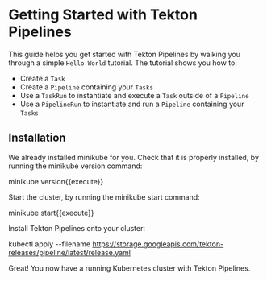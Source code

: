  # Getting Started with Tekton Pipelines

This guide helps you get started with Tekton Pipelines by walking you through a simple `Hello World` tutorial. The tutorial shows you how to:

- Create a `Task`	
- Create a `Pipeline` containing your `Tasks`	
- Use a `TaskRun` to instantiate and execute a `Task` outside of a `Pipeline`	
- Use a `PipelineRun` to instantiate and run a `Pipeline` containing your `Tasks`

## Installation

We already installed minikube for you. Check that it is properly installed, by running the minikube version command:

minikube version{{execute}}

Start the cluster, by running the minikube start command:

minikube start{{execute}}

Install Tekton Pipelines onto your cluster:

kubectl apply --filename https://storage.googleapis.com/tekton-releases/pipeline/latest/release.yaml

Great! You now have a running Kubernetes cluster with Tekton Pipelines.
